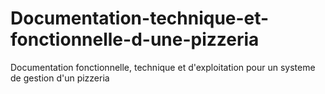 # Documentation-technique-et-fonctionnelle-d-une-pizzeria
Documentation fonctionnelle, technique et d'exploitation pour un systeme de gestion d'un pizzeria

